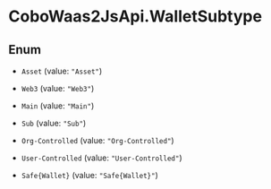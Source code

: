 # CoboWaas2JsApi.WalletSubtype

## Enum


* `Asset` (value: `"Asset"`)

* `Web3` (value: `"Web3"`)

* `Main` (value: `"Main"`)

* `Sub` (value: `"Sub"`)

* `Org-Controlled` (value: `"Org-Controlled"`)

* `User-Controlled` (value: `"User-Controlled"`)

* `Safe{Wallet}` (value: `"Safe{Wallet}"`)


